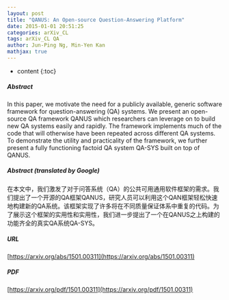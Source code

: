 ```yaml
---
layout: post
title: "QANUS: An Open-source Question-Answering Platform"
date: 2015-01-01 20:51:25
categories: arXiv_CL
tags: arXiv_CL QA
author: Jun-Ping Ng, Min-Yen Kan
mathjax: true
---
```


* content
{:toc}

##### Abstract
In this paper, we motivate the need for a publicly available, generic software framework for question-answering (QA) systems. We present an open-source QA framework QANUS which researchers can leverage on to build new QA systems easily and rapidly. The framework implements much of the code that will otherwise have been repeated across different QA systems. To demonstrate the utility and practicality of the framework, we further present a fully functioning factoid QA system QA-SYS built on top of QANUS.

##### Abstract (translated by Google)
在本文中，我们激发了对于问答系统（QA）的公共可用通用软件框架的需求。我们提出了一个开源的QA框架QANUS，研究人员可以利用这个QAN框架轻松快速地构建新的QA系统。该框架实现了许多将在不同质量保证体系中重复的代码。为了展示这个框架的实用性和实用性，我们进一步提出了一个在QANUS之上构建的功能齐全的真实QA系统QA-SYS。

##### URL
[https://arxiv.org/abs/1501.00311](https://arxiv.org/abs/1501.00311)

##### PDF
[https://arxiv.org/pdf/1501.00311](https://arxiv.org/pdf/1501.00311)

